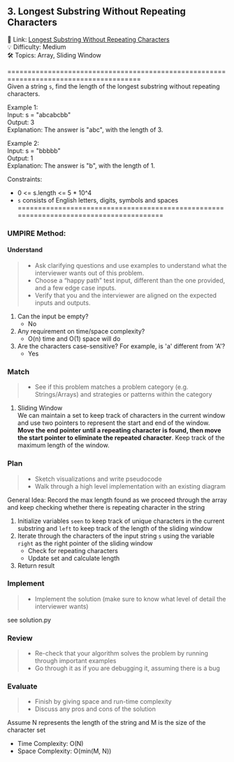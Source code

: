 ## 3. Longest Substring Without Repeating Characters
🔗  Link: [Longest Substring Without Repeating Characters](https://leetcode.com/problems/longest-substring-without-repeating-characters/description/)<br>
💡 Difficulty: Medium<br>
🛠️ Topics: Array, Sliding Window<br>

=======================================================================================<br>
Given a string `s`, find the length of the longest substring without repeating characters.

Example 1:<br>
Input: s = "abcabcbb"<br>
Output: 3<br>
Explanation: The answer is "abc", with the length of 3.<br>

Example 2:<br>
Input: s = "bbbbb"<br>
Output: 1<br>
Explanation: The answer is "b", with the length of 1.<br>

Constraints:<br>
- 0 <= s.length <= 5 * 10^4
- `s` consists of English letters, digits, symbols and spaces
=======================================================================================<br>
### UMPIRE Method:
#### Understand

> - Ask clarifying questions and use examples to understand what the interviewer wants out of this problem.
> - Choose a “happy path” test input, different than the one provided, and a few edge case inputs. 
> - Verify that you and the interviewer are aligned on the expected inputs and outputs.
1. Can the input be empty?
    - No
2. Any requirement on time/space complexity?
    - O(n) time and O(1) space will do
3. Are the characters case-sensitive? For example, is 'a' different from 'A'?
    - Yes

### Match
> - See if this problem matches a problem category (e.g. Strings/Arrays) and strategies or patterns within the category


1. Sliding Window<br>
We can maintain a set to keep track of characters in the current window and use two pointers to represent the start and end of the window. **Move the end pointer until a repeating character is found, then move the start pointer to eliminate the repeated character**. Keep track of the maximum length of the window.

### Plan
> - Sketch visualizations and write pseudocode
> - Walk through a high level implementation with an existing diagram

General Idea: Record the max length found as we proceed through the array and keep checking whether there is repeating character in the string

1) Initialize variables `seen` to keep track of unique characters in the current substring and `left` to keep track of the length of the sliding window
2) Iterate through the characters of the input string `s` using the variable `right` as the right pointer of the sliding window 
    - Check for repeating characters
    - Update set and calculate length
3) Return result


### Implement
> - Implement the solution (make sure to know what level of detail the interviewer wants)

see solution.py

### Review
> - Re-check that your algorithm solves the problem by running through important examples
> - Go through it as if you are debugging it, assuming there is a bug
### Evaluate
> - Finish by giving space and run-time complexity
> - Discuss any pros and cons of the solution

Assume N represents the length of the string and M is the size of the character set

- Time Complexity: O(N)
- Space Complexity: O(min(M, N))

